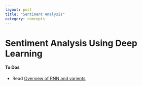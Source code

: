 ```yaml
---
layout: post
title: "Sentiment Analysis"
category: concepts
---
```

# Sentiment Analysis Using Deep Learning


#### To Dos
* Read [Overview of RNN and varients](https://machinelearningmastery.com/recurrent-neural-network-algorithms-for-deep-learning/)

